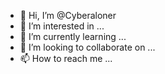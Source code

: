 - 👋 Hi, I’m @Cyberaloner
- 👀 I’m interested in ...
- 🌱 I’m currently learning ...
- 💞️ I’m looking to collaborate on ...
- 📫 How to reach me ...

<!---
Cyberaloner/Cyberaloner is a ✨ special ✨ repository because its `README.md` (this file) appears on your GitHub profile.
You can click the Preview link to take a look at your changes.
--->
